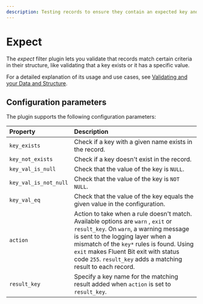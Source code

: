 ```yaml
---
description: Testing records to ensure they contain an expected key and values
---
```


# Expect

The _expect_ filter plugin lets you validate that records match certain criteria in their structure, like validating that a key exists or it has a specific value.

For a detailed explanation of its usage and use cases, see [Validating and your Data and Structure](../../local-testing/validating-your-data-and-structure.md).

## Configuration parameters

The plugin supports the following configuration parameters:

| Property | Description |
| :--- | :--- |
| `key_exists` | Check if a key with a given name exists in the record. |
| `key_not_exists` | Check if a key doesn't exist in the record. |
| `key_val_is_null` | Check that the value of the key is `NULL`. |
| `key_val_is_not_null` | Check that the value of the key is `NOT NULL`. |
| `key_val_eq` | Check that the value of the key equals the given value in the configuration. |
| `action` | Action to take when a rule doesn't match. Available options are `warn` , `exit` or `result_key`. On `warn`, a warning message is sent to the logging layer when a mismatch of the `key*` rules is found. Using `exit` makes Fluent Bit exit with status code `255`. `result_key` adds a matching result to each record. |
| `result_key` | Specify a key name for the matching result added when `action` is set to `result_key`. |
